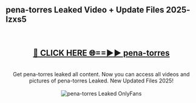 <h2>pena-torres Leaked Video + Update Files 2025- lzxs5</h2>
<br>
<div align="center">
<h2><a href="https://libra.edu.pl?pena-torres" rel="nofollow">🔴 CLICK HERE 🌐==►► pena-torres</a></h2>
<br>
Get pena-torres leaked all content. Now you can access all videos and pictures of pena-torres Leaked. New Updated Files 2025!
<br>
<br>
<a href="https://libra.edu.pl?pena-torres" rel="nofollow" data-target="animated-image.originalLink"><img src="https://i.ibb.co.com/WyWwxjT/player-gif2.gif" alt="pena-torres Leaked OnlyFans" style="max-width: 100%; display: inline-block;" data-target="animated-image.originalImage"></a>
</div>
<br>